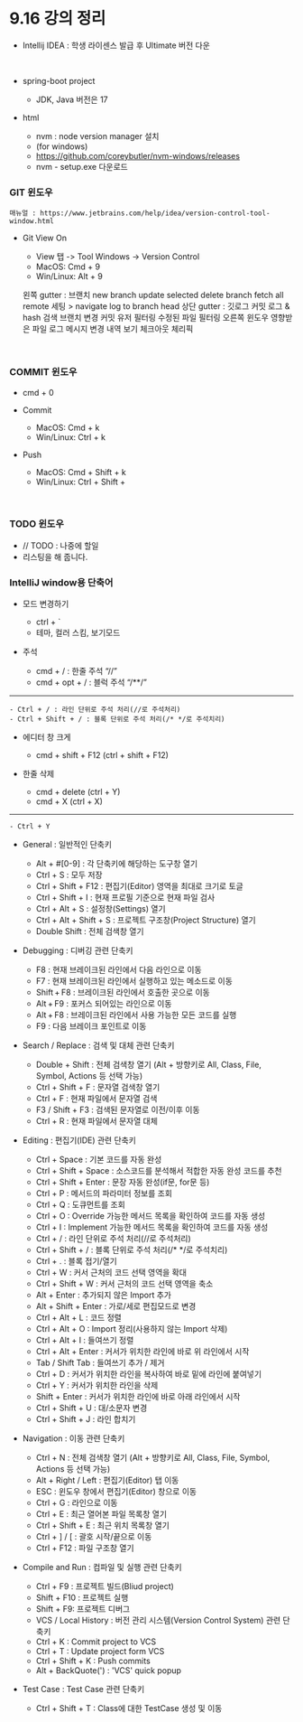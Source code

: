 # 9.16 강의 정리

- Intellij IDEA : 학생 라이센스 발급 후 Ultimate 버전 다운
<br>

- spring-boot project
    - JDK, Java 버전은 17<br>

- html
    - nvm : node version manager 설치
    - (for windows)
    - https://github.com/coreybutler/nvm-windows/releases
    - nvm - setup.exe 다운로드

### GIT 윈도우

`매뉴얼 : https://www.jetbrains.com/help/idea/version-control-tool-window.html`

- Git View On
    - View 탭 -> Tool Windows -> Version Control
    - MacOS: Cmd + 9
    - Win/Linux: Alt + 9

    왼쪽 gutter : 브랜치
    new branch
    update selected
    delete branch
    fetch all remote
    세팅 > navigate log to branch head 
    상단 gutter : 깃로그
    커밋 로그 & hash 검색
    브랜치 변경
    커밋 유저 필터링
    수정된 파일 필터링
    오른쪽 윈도우
    영향받은 파일
    로그 메시지
    변경 내역 보기
    체크아웃
    체리픽

<br>

### COMMIT 윈도우
- cmd + 0
- Commit
    - MacOS: Cmd + k
    - Win/Linux: Ctrl + k

- Push
    - MacOS: Cmd + Shift + k
    - Win/Linux: Ctrl + Shift + 


<br>

### TODO 윈도우
- // TODO : 나중에 할일
- 리스팅을 해 줍니다.


### IntelliJ window용 단축어
- 모드 변경하기
    - ctrl + `
    - 테마, 컬러 스킴, 보기모드

- 주석
    - cmd + / : 한줄 주석 “//”
    - cmd + opt + / : 블럭 주석 “/**/”
--------------------------------
    - Ctrl + / : 라인 단위로 주석 처리(//로 주석처리)
    - Ctrl + Shift + / : 블록 단위로 주석 처리(/* */로 주석치리)



- 에디터 창 크게
    - cmd + shift + F12 (ctrl + shift + F12)


- 한줄 삭제
    - cmd + delete (ctrl + Y)
    - cmd + X (ctrl + X)
--------------------------------
    - Ctrl + Y


- General : 일반적인 단축키
    - Alt + #[0-9] : 각 단축키에 해당하는 도구창 열기
    - Ctrl + S : 모두 저장
    - Ctrl + Shift + F12 : 편집기(Editor) 영역을 최대로 크기로 토글
    - Ctrl + Shift + I : 현재 프로필 기준으로 현재 파일 검사
    - Ctrl + Alt + S : 설정창(Settings) 열기 
    - Ctrl + Alt + Shift + S : 프로젝트 구조창(Project Structure) 열기
    - Double Shift : 전체 검색창 열기

 

- Debugging : 디버깅 관련 단축키
    - F8 : 현재 브레이크된 라인에서 다음 라인으로 이동
    - F7 : 현재 브레이크된 라인에서 실행하고 있는 메소드로 이동
    - Shift + F8 : 브레이크된 라인에서 호출한 곳으로 이동
    - Alt + F9 : 포커스 되어있는 라인으로 이동
    - Alt + F8 : 브레이크된 라인에서 사용 가능한 모든 코드를 실행
    - F9 : 다음 브레이크 포인트로 이동

 

- Search / Replace : 검색 및 대체 관련 단축키
    - Double + Shift : 전체 검색창 열기 (Alt + 방향키로 All, Class, File, Symbol, Actions 등 선택 가능)
    - Ctrl + Shift + F : 문자열 검색창 열기
    - Ctrl + F : 현재 파일에서 문자열 검색
    - F3 / Shift + F3 : 검색된 문자열로 이전/이후 이동
    - Ctrl + R : 현재 파일에서 문자열 대체

 

- Editing : 편집기(IDE) 관련 단축키
    - Ctrl + Space : 기본 코드를 자동 완성
    - Ctrl + Shift + Space : 소스코드를 분석해서 적합한 자동 완성 코드를 추천
    - Ctrl + Shift + Enter : 문장 자동 완성(if문, for문 등)
    - Ctrl + P : 메서드의 파라미터 정보를 조회
    - Ctrl + Q : 도큐먼트를 조회 
    - Ctrl + O : Override 가능한 메서드 목록을 확인하여 코드를 자동 생성
    - Ctrl + I : Implement 가능한 메서드 목록을 확인하여 코드를 자동 생성
    - Ctrl + / : 라인 단위로 주석 처리(//로 주석처리)
    - Ctrl + Shift + / : 블록 단위로 주석 처리(/* */로 주석치리)
    - Ctrl + . : 블록 접기/열기
    - Ctrl + W : 커서 근처의 코드 선택 영역을 확대
    - Ctrl + Shift + W : 커서 근처의 코드 선택 영역을 축소
    - Alt + Enter : 추가되지 않은 Import 추가
    - Alt + Shift + Enter : 가로/세로 편집모드로 변경
    - Ctrl + Alt + L : 코드 정렬
    - Ctrl + Alt + O : Import 정리(사용하지 않는 Import 삭제)
    - Ctrl + Alt + I : 들여쓰기 정렬
    - Ctrl + Alt + Enter : 커서가 위치한 라인에 바로 위 라인에서 시작
    - Tab / Shift Tab : 들여쓰기 추가 / 제거
    - Ctrl + D : 커서가 위치한 라인을 복사하여 바로 밑에 라인에 붙여넣기
    - Ctrl + Y : 커서가 위치한 라인을 삭제
    - Shift + Enter : 커서가 위치한 라인에 바로 아래 라인에서 시작
    - Ctrl + Shift + U : 대/소문자 변경
    - Ctrl + Shift + J : 라인 합치기

 

- Navigation : 이동 관련 단축키
    - Ctrl + N : 전체 검색창 열기 (Alt + 방향키로 All, Class, File, Symbol, Actions 등 선택 가능)
    - Alt + Right / Left : 편집기(Editor) 탭 이동
    - ESC : 윈도우 창에서 편집기(Editor) 창으로 이동
    - Ctrl + G : 라인으로 이동 
    - Ctrl + E : 최근 열어본 파일 목록창 열기
    - Ctrl + Shift + E : 최근 위치 목록창 열기
    - Ctrl + ] / [ : 괄호 시작/끝으로 이동
    - Ctrl + F12 : 파일 구조창 열기

 

- Compile and Run : 컴파일 및 실행 관련 단축키
    - Ctrl + F9 : 프로젝트 빌드(Bliud project)
    - Shift + F10 : 프로젝트 실행
    - Shift + F9: 프로젝트 디버그
    - VCS / Local History  : 버전 관리 시스템(Version Control System) 관련 단축키  
    - Ctrl + K : Commit project to VCS
    - Ctrl + T : Update project form VCS
    - Ctrl + Shift + K : Push commits
    - Alt + BackQuote(') : 'VCS' quick popup
 

- Test Case : Test Case 관련 단축키
    - Ctrl + Shift + T : Class에 대한 TestCase 생성 및 이동